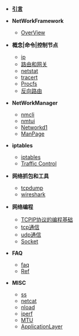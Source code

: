 - [**引言**](/)

- **NetWorkFramework**

  - [OverView](OverView) 

- **概念|命令|控制节点**

  - [ip](ip)
  - [路由和网关](gateway)
  - [netstat](netstat)
  - [tracert](tracert)
  - [Procfs](Procfs)
  - [反向路由](rp_filter.md)
  
- **NetWorkManager**

  - [nmcli](nmcli)
  - [nmtui](nmtui)
  - [Networkd1](systemd-network)
  - [ManPage](Man)
  
- **iptables**

  - [iptables](iptables)	
  - [Traffic Control](tc)	

- **网络抓包和工具**

  - [tcpdump](tcpdump)
  - [wireshark](wireshark)

- **网络编程**

  - [TCPIP协议的编程基础](netprogramming/Overview)
  - [tcp通信](netprogramming/TCP)
  - [udp通信](netprogramming/UDP)
  - [Socket](netprogramming/Socket)


- **FAQ**

  * [faq](FAQ/faq)
  * [Ref](FAQ/ref)
  
- **MISC**

  - [ss](misc/ss)
  - [netcat](misc/netcat)
  - [nload](misc/nload)
  - [iperf](misc/iperf)
  - [MTU](IpSet/MTU)
  - [ApplicationLayer](AppNetLayer)
